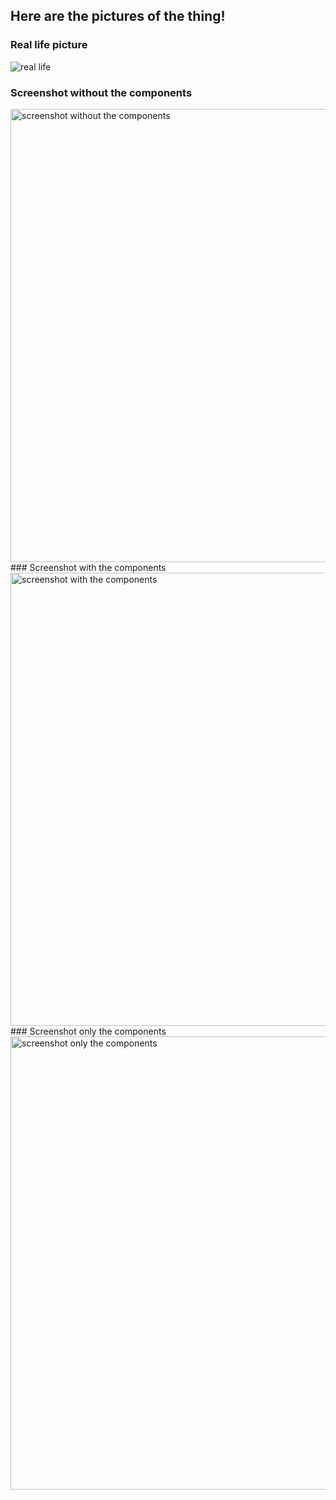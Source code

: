 ## Here are the pictures of the thing!
### Real life picture
![real life](https://github.com/user-attachments/assets/e6b12c2b-72f5-48c6-aa71-778c09347ed9)
### Screenshot without the components
<img width="725" alt="screenshot without the components" src="https://github.com/user-attachments/assets/9ee9d142-a33e-49d2-988c-79367dcf5727" />
### Screenshot with the components
<img width="725" alt="screenshot with the components" src="https://github.com/user-attachments/assets/a22c4ba0-9b5e-4019-b01d-f6412936160b" />
### Screenshot only the components
<img width="725" alt="screenshot only the components" src="https://github.com/user-attachments/assets/b4e64dc2-ea70-4c9f-9ca2-8d131f746145" />
